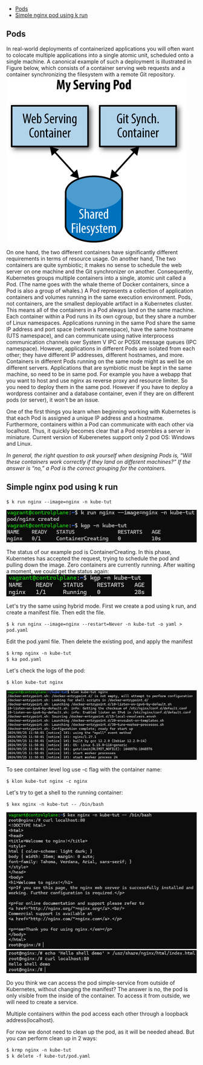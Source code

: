- [Pods ](#pods-)
- [Simple nginx pod using k run ](#simple-nginx-pod-using-k-run-)

## Pods <a name="Pods"></a>

In real-world deployments of containerized applications you will often want to colocate multiple applications into a single atomic unit, scheduled onto a single machine. A canonical example of such a deployment is illustrated in Figure below, which consists of a container serving web requests and a container synchronizing the filesystem with a remote Git repository.
![Multi containe pod](image.png)

On one hand, the two different containers have significantly different requirements in terms of resource usage. 
On another hand, The two containers are quite symbiotic; it makes no sense to schedule the web server on one machine and the Git synchronizer on another. Consequently, Kubernetes groups multiple containers into a single,
atomic unit called a Pod. (The name goes with the whale theme of Docker containers, since a Pod is also a group of whales.)
A Pod represents a collection of application containers and volumes running in the same execution environment. Pods, not containers, are the smallest deployable artifact in a Kubernetes cluster. This means all of the containers in a Pod always land on the same machine. Each container within a Pod runs in its own cgroup, but they share a number of Linux namespaces. Applications running in the same Pod share the same IP address and port space (network namespace), have the same hostname (UTS namespace), and can communicate using native interprocess communication channels over System V IPC or POSIX message queues (IPC namespace). However, applications in different Pods are isolated from each other; they have different IP addresses, different hostnames, and more. Containers in different Pods running on the same node might as well be on different servers.
Applications that are symbiotic must be kept in the same machine, so need to be in same pod. For example you have a webapp that you want to host and use nginx as reverse proxy and resource limiter. So you need to deploy them in the same pod.
However if you have to deploy a wordpress container and a database container, even if they are on different pods (or server), it won't be an issue.

One of the first things you learn when beginning working with Kubernetes is that each Pod is assigned a unique IP address and a hostname. Furthermore, containers within a Pod can communicate with each other via localhost. Thus, it quickly becomes clear that a Pod resembles a server in miniature. Current version of Kuberenetes support only 2 pod OS: Windows and Linux.

*In general, the right question to ask yourself when designing Pods is, “Will these containers work correctly if they land on different machines?” If the answer is “no,” a Pod is the correct grouping for the containers.*

## Simple nginx pod using k run <a name="simple-nginx-pod-using-k-run"></a>
```
$ k run nginx --image=nginx -n kube-tut
```
![alt text](image-1.png)

The status of our example pod is ContainerCreating. In this phase, Kubernetes has accepted the request, trying to schedule the pod and pulling down the image. Zero containers are currently running. After waiting a moment, we could get the status again:
![alt text](image-2.png)

Let's try the same using hybrid mode. First we create a pod using k run, and create a manifest file. Then edit the file.
```
$ k run nginx --image=nginx --restart=Never -n kube-tut -o yaml > pod.yaml
```
Edit the pod.yaml file. Then delete the existing pod, and apply the manifest
```
$ krmp nginx -n kube-tut
$ ka pod.yaml
```

Let's check the logs of the pod:
```
$ klon kube-tut nginx
```
![alt text](image-3.png) 

To see container level log use -c flag with the container name:
```
$ klon kube-tut nginx -c nginx
```

Let's try to get a shell to the running container:
```
$ kex nginx -n kube-tut -- /bin/bash
```
![alt text](image-4.png)
![alt text](image-5.png)

Do you think we can access the pod simple-service from outside of Kubernetes, without changing the manifest?
The answer is no, the pod is only visible from the inside of the container. To access it from outside, we will need to create a service.

Multiple containers within the pod access each other through a loopback address(localhost).

For now we donot need to clean up the pod, as it will be needed ahead.
But you can perform clean up in 2 ways:
```
$ krmp nginx -n kube-tut
$ k delete -f kube-tut/pod.yaml
```

